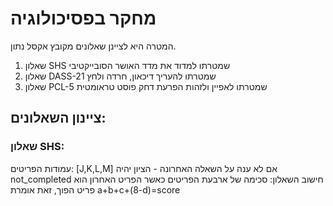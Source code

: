 # מחקר בפסיכולוגיה

המטרה היא לציינן שאלונים מקובץ אקסל נתון.
1. שאלון SHS שמטרתו למדוד את מדד האושר הסובייקטיבי
2. שאלון DASS-21 שמטרתו להעריך דיכאון, חרדה ולחץ
3. שאלון PCL-5 שמטרתו לאפיין ולזהות הפרעת דחק פוסט טראומטית


## ציינון השאלונים: 
### שאלון SHS: 
עמודות הפריטים: [J,K,L,M]
אם לא ענה על השאלה האחרונה - הציון יהיה not_completed
חישוב השאלון:
סכימה של ארבעת הפריטים כאשר הפריט האחרון הוא פריט הפוך,
זאת אומרת a+b+c+(8-d)=score
